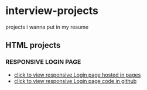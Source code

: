 # interview-projects
projects i wanna put in my resume

## HTML projects
### RESPONSIVE LOGIN PAGE
- [click to view responsive Login page hosted in pages](https://prasannapinnam.github.io/scrimba-practice-html-css-login-page/)
- [click to view responsive Login page code in github](https://github.com/prasannapinnam/scrimba-practice-html-css-login-page/tree/main)

